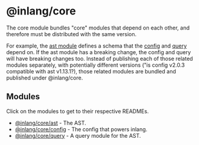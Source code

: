 # @inlang/core

The core module bundles "core" modules that depend on each other, and therefore must be distributed with the same version.

For example, the [ast module](./src/ast/) defines a schema that the [config](./src/config/) and [query](./src/query/) depend on. If the ast module has a breaking change, the config and query will have breaking changes too. Instead of publishing each of those related modules separately, with potentially different versions ("is config v2.0.3 compatible with ast v1.13.1?), those related modules are bundled and published under @inlang/core.

## Modules

Click on the modules to get to their respective READMEs.

- [@inlang/core/ast](./src/ast/) - The AST.
- [@inlang/core/config](./src/config/) - The config that powers inlang.
- [@inlang/core/query](./src/query/) - A query module for the AST.
